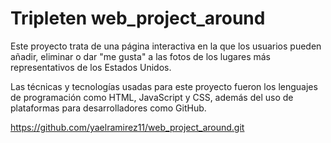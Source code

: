 # Tripleten web_project_around

Este proyecto trata de una página interactiva en la que los usuarios pueden añadir, eliminar o dar "me gusta" a las fotos de los lugares más representativos de los Estados Unidos.

Las técnicas y tecnologías usadas para este proyecto fueron los lenguajes de programación como HTML, JavaScript y CSS, además del uso de plataformas para desarrolladores como GitHub.

https://github.com/yaelramirez11/web_project_around.git
